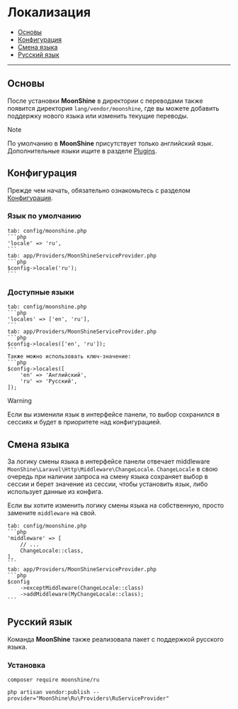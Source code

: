 # Локализация

- [Основы](#basics)
- [Конфигурация](#configuration)
- [Смена языка](#middleware)
- [Русский язык](#ru)

---

<a name="basics"></a>
## Основы

После установки **MoonShine** в директории с переводами также появится директория `lang/vendor/moonshine`,
где вы можете добавить поддержку нового языка или изменить текущие переводы.

> [!NOTE]
> По умолчанию в **MoonShine** присутствует только английский язык.
> Дополнительные языки ищите в разделе [Plugins](/plugins).

<a name="configuration"></a>
## Конфигурация

Прежде чем начать, обязательно ознакомьтесь с разделом [Конфигурация](/docs/{{version}}/configuration).

### Язык по умолчанию

~~~tabs
tab: config/moonshine.php
```php
'locale' => 'ru',
```
tab: app/Providers/MoonShineServiceProvider.php
```php
$config->locale('ru');
```
~~~

### Доступные языки

~~~tabs
tab: config/moonshine.php
```php
'locales' => ['en', 'ru'],
```
tab: app/Providers/MoonShineServiceProvider.php
```php
$config->locales(['en', 'ru']);
```
Также можно использовать ключ-значение:
```php
$config->locales([
    'en' => 'Английский',
    'ru' => 'Русский',
]);
~~~

> [!WARNING]
> Если вы изменили язык в интерфейсе панели, то выбор сохранился в сессиях и будет в приоритете над конфигурацией.

<a name="middleware"></a>
## Смена языка

За логику смены языка в интерфейсе панели отвечает middleware `MoonShine\Laravel\Http\Middleware\ChangeLocale`.
`ChangeLocale` в свою очередь при наличии запроса на смену языка сохраняет выбор в сессии и берет значение из сессии, чтобы установить язык, либо использует данные из конфига.

Если вы хотите изменить логику смены языка на собственную, просто замените `middleware` на свой.

~~~tabs
tab: config/moonshine.php
```php
'middleware' => [
    // ...
    ChangeLocale::class,
],
```
tab: app/Providers/MoonShineServiceProvider.php
```php
$config
    ->exceptMiddleware(ChangeLocale::class)
    ->addMiddleware(MyChangeLocale::class);
```
~~~

<a name="ru"></a>
## Русский язык

Команда **MoonShine** также реализовала пакет с поддержкой русского языка.

### Установка

```shell
composer require moonshine/ru
```

```shell
php artisan vendor:publish --provider="MoonShine\Ru\Providers\RuServiceProvider"
```
